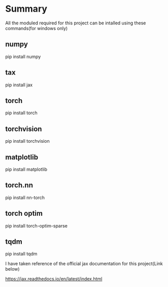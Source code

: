 # Summary

All the moduled required for this project can be intalled using these commands(for windows only)

## numpy
pip install numpy

## tax
pip install jax

## torch
pip install torch

## torchvision
pip install torchvision

## matplotlib
pip install matplotlib

## torch.nn
pip install nn-torch

## torch optim
pip install torch-optim-sparse

## tqdm
pip install tqdm

I have taken reference of the official jax documentation for this project(Link below)

https://jax.readthedocs.io/en/latest/index.html
